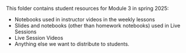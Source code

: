 This folder contains student resources for Module 3 in spring 2025: 
  - Notebooks used in instructor videos in the weekly lessons
  - Slides and notebooks (other than homework notebooks) used in Live Sessions
  - Live Session Videos
  - Anything else we want to distribute to students.  
